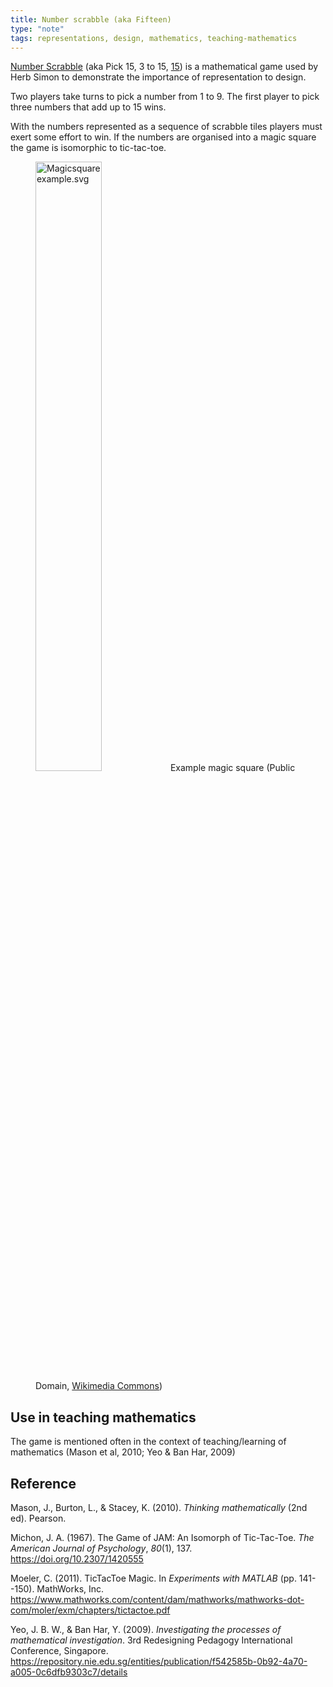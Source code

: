 ```yaml
---
title: Number scrabble (aka Fifteen)
type: "note"
tags: representations, design, mathematics, teaching-mathematics
---
```




[Number Scrabble](https://en.wikipedia.org/wiki/Number_Scrabble) (aka Pick 15, 3 to 15, [15](https://nrich.maths.org/1223)) is a mathematical game used by Herb Simon to demonstrate the importance of representation to design. 

Two players take turns to pick a number from 1 to 9. The first player to pick three numbers that add up to 15 wins.


With the numbers represented as a sequence of scrabble tiles players must exert some effort to win. If the numbers are organised into a magic square the game is isomorphic to tic-tac-toe.

<figure>
<a href="https://commons.wikimedia.org/wiki/File:Magicsquareexample.svg#/media/File:Magicsquareexample.svg"><img src="https://upload.wikimedia.org/wikipedia/commons/thumb/e/e4/Magicsquareexample.svg/1200px-Magicsquareexample.svg.png" style="width:50%" alt="Magicsquareexample.svg"></a>
<caption>Example magic square (Public Domain, <a href="https://commons.wikimedia.org/w/index.php?curid=1019701">Wikimedia Commons</a>)</caption>
</figure>

## Use in teaching mathematics

The game is mentioned often in the context of teaching/learning of mathematics (Mason et al, 2010; Yeo & Ban Har, 2009)

## Reference 

Mason, J., Burton, L., & Stacey, K. (2010). *Thinking mathematically* (2nd ed). Pearson.

Michon, J. A. (1967). The Game of JAM: An Isomorph of Tic-Tac-Toe. *The American Journal of Psychology*, *80*(1), 137. <https://doi.org/10.2307/1420555>

Moeler, C. (2011). TicTacToe Magic. In *Experiments with MATLAB* (pp. 141--150). MathWorks, Inc. <https://www.mathworks.com/content/dam/mathworks/mathworks-dot-com/moler/exm/chapters/tictactoe.pdf>

Yeo, J. B. W., & Ban Har, Y. (2009). *Investigating the processes of mathematical investigation*. 3rd Redesigning Pedagogy International Conference, Singapore. <https://repository.nie.edu.sg/entities/publication/f542585b-0b92-4a70-a005-0c6dfb9303c7/details>

